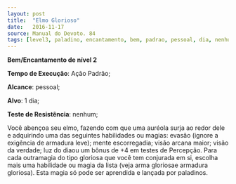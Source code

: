 ```yaml
---
layout: post
title:  "Elmo Glorioso"
date:   2016-11-17
source: Manual do Devoto. 84
tags: [level3, paladino, encantamento, bem, padrao, pessoal, dia, nenhum]
---
```


**Bem/Encantamento de nível 2**

**Tempo de Execução**: Ação Padrão;

**Alcance**: pessoal;

**Alvo**: 1 dia;

**Teste de Resistência**: nenhum;

Você abençoa seu elmo, fazendo 
com que uma auréola surja ao redor 
dele e adquirindo uma das seguintes 
habilidades ou magias: evasão (ignore 
a exigência de armadura leve); mente 
escorregadia;  visão arcana maior;  visão 
da verdade; luz do diaou um bônus de 
+4 em testes de Percepção. Para cada 
outramagia do tipo gloriosa que você tem conjurada em si, escolha mais uma 
habilidade ou magia da lista (veja arma 
gloriosae armadura gloriosa). Esta magia 
só pode ser aprendida e lançada por 
paladinos.